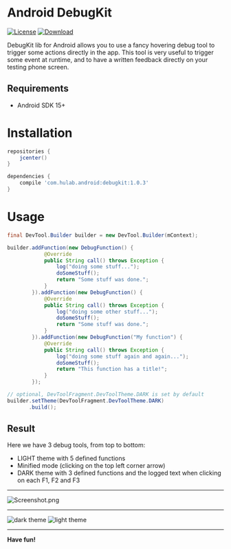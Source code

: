 # Android DebugKit 
[![License](https://img.shields.io/badge/License-Apache%202.0-blue.svg)](https://opensource.org/licenses/Apache-2.0) [ ![Download](https://api.bintray.com/packages/nebneb/DebugKit/debugkit/images/download.svg) ](https://bintray.com/nebneb/DebugKit/debugkit/_latestVersion)

DebugKit lib for Android allows you to use a fancy hovering debug tool to trigger some actions directly in the app. This tool is very useful to trigger some event at runtime, and to have a written feedback directly on your testing phone screen.

## Requirements

* Android SDK 15+

# Installation
```groovy
repositories {
    jcenter()
}

dependencies {
    compile 'com.hulab.android:debugkit:1.0.3'
}
```

# Usage

```java
final DevTool.Builder builder = new DevTool.Builder(mContext);

builder.addFunction(new DebugFunction() {
            @Override
            public String call() throws Exception {
                log("doing some stuff...");
                doSomeStuff();
                return "Some stuff was done.";
            }
        }).addFunction(new DebugFunction() {
            @Override
            public String call() throws Exception {
                log("doing some other stuff...");
                doSomeStuff();
                return "Some stuff was done.";
            }
        }).addFunction(new DebugFunction("My function") {
            @Override
            public String call() throws Exception {
                log("doing some stuff again and again...");
                doSomeStuff();
                return "This function has a title!";
            }
        });                

// optional, DevToolFragment.DevToolTheme.DARK is set by default
builder.setTheme(DevToolFragment.DevToolTheme.DARK)
       .build();
```

## Result

Here we have 3 debug tools, from top to bottom:


* LIGHT theme with 5 defined functions
* Minified mode (clicking on the top left corner arrow)
* DARK theme with 3 defined functions and the logged text when clicking on each F1, F2 and F3
___
![Screenshot.png](https://github.com/hulab/debugkit/blob/master/resources/screenshot.png)
___
![dark theme](https://github.com/hulab/debugkit/blob/master/resources/theme_dark.gif)
![light theme](https://github.com/hulab/debugkit/blob/master/resources/theme_light.gif)
___

**Have fun!**
